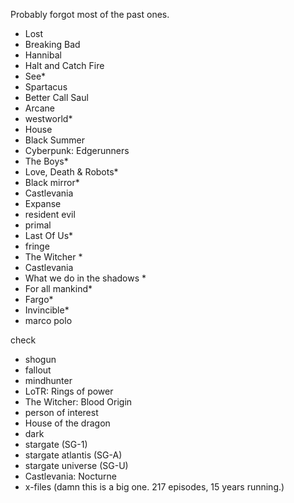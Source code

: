 Probably forgot most of the past ones. 


- Lost
- Breaking Bad
- Hannibal
- Halt and Catch Fire
- See*
- Spartacus
- Better Call Saul
- Arcane
- westworld*
- House
- Black Summer
- Cyberpunk: Edgerunners
- The Boys*
- Love, Death & Robots*
- Black mirror*
- Castlevania
- Expanse
- resident evil
- primal
- Last Of Us*
- fringe
- The Witcher *
- Castlevania
- What we do in the shadows *
- For all mankind*
- Fargo*
- Invincible*
- marco polo

check

- shogun
- fallout
- mindhunter
- LoTR: Rings of power
- The Witcher: Blood Origin
- person of interest
- House of the dragon
- dark
- stargate (SG-1)
- stargate atlantis (SG-A)
- stargate universe (SG-U)
- Castlevania: Nocturne
- x-files (damn this is a big one. 217 episodes, 15 years running.)
